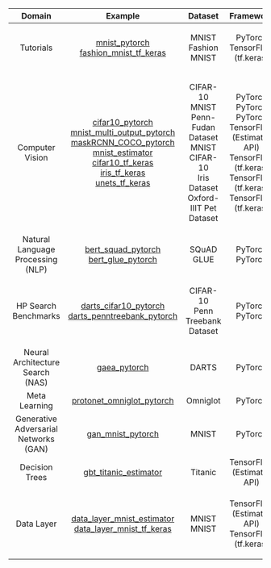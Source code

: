 | Domain | Example | Dataset | Framework |
|:------:|:-----:|:-------:|:------------------:|
| Tutorials | <p>[mnist_pytorch](tutorials/mnist_pytorch)<br>[fashion_mnist_tf_keras](tutorials/fashion_mnist_tf_keras)</p> | <p>MNIST<br>Fashion MNIST</p> | <p>PyTorch<br>TensorFlow (tf.keras)</p> |
| Computer Vision | <p>[cifar10_pytorch](computer-vision/cifar10_pytorch)<br>[mnist_multi_output_pytorch](computer-vision/mnist_multi_output_pytorch)<br>[maskRCNN_COCO_pytorch](computer-vision/maskRCNN_COCO_pytorch)<br>[mnist_estimator](computer-vision/mnist_estimator)<br>[cifar10_tf_keras](computer-vision/cifar10_tf_keras)<br>[iris_tf_keras](computer-vision/iris_tf_keras)<br>[unets_tf_keras](computer-vision/unets_tf_keras)</p> | <p>CIFAR-10<br>MNIST<br>Penn-Fudan Dataset<br>MNIST<br>CIFAR-10<br>Iris Dataset<br>Oxford-IIIT Pet Dataset</p> | <p>PyTorch<br>PyTorch<br>PyTorch<br>TensorFlow (Estimator API)<br>TensorFlow (tf.keras)<br>TensorFlow (tf.keras)<br>TensorFlow (tf.keras)</p> |
| Natural Language Processing (NLP) | <p>[bert_squad_pytorch](NLP/bert_squad_pytorch)<br>[bert_glue_pytorch](NLP/bert_glue_pytorch)</p> | <p>SQuAD<br>GLUE</p> | <p>PyTorch<br>PyTorch</p> |
| HP Search Benchmarks |  <p>[darts_cifar10_pytorch](hp-search-benchmarks/darts_cifar10_pytorch)<br>[darts_penntreebank_pytorch](hp-search-benchmarks/darts_penntreebank_pytorch)</p> |  <p>CIFAR-10<br>Penn Treebank Dataset</p> |  <p>PyTorch<br>PyTorch</p> |
| Neural Architecture Search (NAS)  | [gaea_pytorch](NAS/gaea_pytorch) | DARTS | PyTorch |
| Meta Learning | [protonet_omniglot_pytorch](meta-learning/protonet_omniglot_pytorch) | Omniglot | PyTorch |
| Generative Adversarial Networks (GAN) | [gan_mnist_pytorch](GAN/gan_mnist_pytorch) | MNIST | PyTorch |
| Decision Trees  | [gbt_titanic_estimator](decision-trees/gbt_titanic_estimator) | Titanic | TensorFlow (Estimator API) |
| Data Layer | <p>[data_layer_mnist_estimator](data-layer/data_layer_mnist_estimator)<br>[data_layer_mnist_tf_keras](data-layer/data_layer_mnist_tf_keras)</p> | <p>MNIST<br>MNIST</p> | <p>TensorFlow (Estimator API)<br>TensorFlow (tf.keras)</p> |
